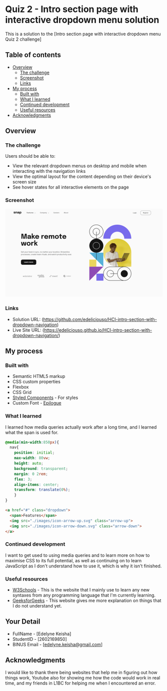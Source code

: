 # Quiz 2 - Intro section page with interactive dropdown menu solution

This is a solution to the [Intro section page with interactive dropdown menu Quiz 2 challenge]

## Table of contents

- [Overview](#overview)
  - [The challenge](#the-challenge)
  - [Screenshot](#screenshot)
  - [Links](#links)
- [My process](#my-process)
  - [Built with](#built-with)
  - [What I learned](#what-i-learned)
  - [Continued development](#continued-development)
  - [Useful resources](#useful-resources)
- [Acknowledgments](#acknowledgments)

## Overview

### The challenge

Users should be able to:

- View the relevant dropdown menus on desktop and mobile when interacting with the navigation links
- View the optimal layout for the content depending on their device's screen size
- See hover states for all interactive elements on the page

### Screenshot

![solution](images/Lol.png)


### Links

- Solution URL: (https://github.com/edeliciouso/HCI-intro-section-with-dropdown-navigation)
- Live Site URL: (https://edeliciouso.github.io/HCI-intro-section-with-dropdown-navigation/)

## My process

### Built with

- Semantic HTML5 markup
- CSS custom properties
- Flexbox
- CSS Grid
- [Styled Components](https://styled-components.com/) - For styles
- Custom Font - [Epilogue](https://fonts.googleapis.com/css2?family=Epilogue:wght@500;700&display=swap)


### What I learned

I learned how media queries actually work after a long time, and I learned what the span is used for.

```css
@media(min-width:850px){
  nav{
    position: initial;
    max-width: 80vw;
    height: auto;
    background: transparent;
    margin: 0 2rem;
    flex: 3;
    align-items: center;
    transform: translate(0%);
    }
}
```
```html
<a href="#" class="dropdown">
  <span>Features</span>
  <img src="./images/icon-arrow-up.svg" class="arrow-up">
  <img src="./images/icon-arrow-down.svg" class="arrow-down">
</a>
```


### Continued development

I want to get used to using media queries and to learn more on how to maximise CSS to its full potential, as well as continuing on to learn JavaScript as I don't understand how to use it, which is why it isn't finished.


### Useful resources

- [W3Schools](https://www.w3schools.com/) - This is the website that I mainly use to learn any new syntaxes from any programming language that I'm currently learning.
- [GeeksforGeeks](https://www.geeksforgeeks.org/) - This website gives me more explanation on things that I do not understand yet.


## Your Detail 

- FullName - [Edelyne Keisha]
- StudentID - [2602169850]
- BINUS Email - [edelyne.keisha@gmail.com]


## Acknowledgments

I would like to thank there being websites that help me in figuring out how things work, Youtube also for showing me how the code would work in real time, and my friends in L1BC for helping me when I encountered an error.

